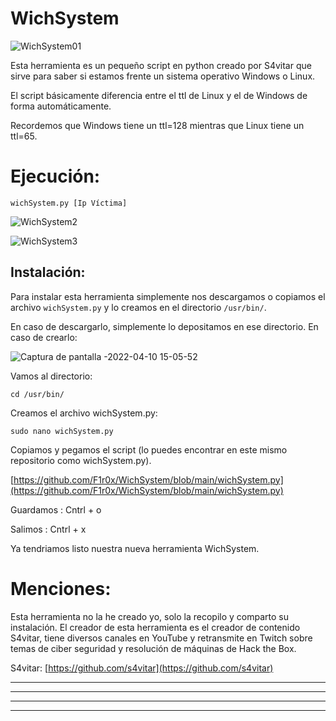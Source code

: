 # WichSystem

![WichSystem01](https://user-images.githubusercontent.com/103068924/162618801-255da24f-3973-4699-a964-1923a82d393d.png)

Esta herramienta es un pequeño script en python creado por S4vitar que sirve para saber si estamos frente un sistema operativo Windows o Linux. 
 
 El script básicamente diferencia entre el ttl de Linux y el de Windows de forma automáticamente.
 
 Recordemos que Windows tiene un ttl=128 mientras que Linux tiene un ttl=65.
 
 # Ejecución:
  
    wichSystem.py [Ip Víctima]
        
![WichSystem2](https://user-images.githubusercontent.com/103068924/162619301-1d8543a0-4089-49b1-a675-98f096684de6.png)
      
![WichSystem3](https://user-images.githubusercontent.com/103068924/162619303-e3a46ad0-a3a1-493e-9d84-0dda0ab5fedf.png)


## Instalación:

Para instalar esta herramienta simplemente nos descargamos o copiamos el archivo `wichSystem.py` y lo creamos en el directorio `/usr/bin/`.

En caso de descargarlo, simplemente lo depositamos en ese directorio.
En caso de crearlo:

![Captura de pantalla -2022-04-10 15-05-52](https://user-images.githubusercontent.com/103068924/162619644-e78cd89e-28d3-4b20-b190-ea5e62eeffac.png)

Vamos al directorio:

    cd /usr/bin/

Creamos el archivo wichSystem.py:

    sudo nano wichSystem.py
              
Copiamos y pegamos el script (lo puedes encontrar en este mismo repositorio como wichSystem.py).

[https://github.com/F1r0x/WichSystem/blob/main/wichSystem.py](https://github.com/F1r0x/WichSystem/blob/main/wichSystem.py)

Guardamos : Cntrl + o

Salimos : Cntrl + x

Ya tendriamos listo nuestra nueva herramienta WichSystem.

# Menciones:

Esta herramienta no la he creado yo, solo la recopilo y comparto su instalación. 
El creador de esta herramienta es el creador de contenido S4vitar, tiene diversos canales en YouTube y retransmite en Twitch sobre temas de ciber
seguridad y resolución de máquinas de Hack the Box. 

S4vitar: [https://github.com/s4vitar](https://github.com/s4vitar)


---
---
  
    
<html lang="en">
<head>
  
</head>
<body>

<script src="https://utteranc.es/client.js"
    repo="F1r0x/gestion-comentarios"
    issue-term="pathname"
    theme="github-light"
    crossorigin="anonymous"
    async>
</script>
          
    
  </body>
</html>
  
  
---
---
